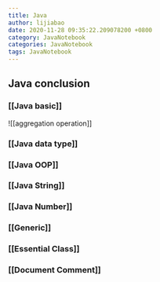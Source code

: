 ```yaml
---
title: Java
author: lijiabao
date: 2020-11-28 09:35:22.209078200 +0800
category: JavaNotebook
categories: JavaNotebook
tags: JavaNotebook
---
```

## Java conclusion

### [[Java basic]]
![[aggregation operation]]
### [[Java data type]]

### [[Java OOP]]

### [[Java String]]

### [[Java Number]]

### [[Generic]]

### [[Essential Class]]

### [[Document Comment]]
